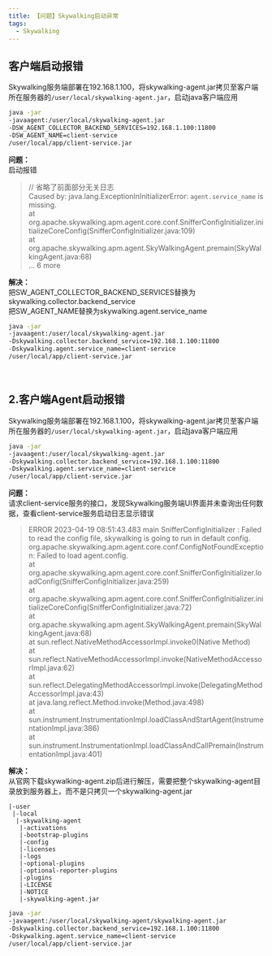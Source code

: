 ```yaml
---
title: 【问题】Skywalking启动异常
tags:
  - Skywalking
---
```


## 客户端启动报错
Skywalking服务端部署在192.168.1.100，将skywalking-agent.jar拷贝至客户端所在服务器的`/user/local/skywalking-agent.jar`，启动java客户端应用
```sh
java -jar 
-javaagent:/user/local/skywalking-agent.jar 
-DSW_AGENT_COLLECTOR_BACKEND_SERVICES=192.168.1.100:11800 
-DSW_AGENT_NAME=client-service 
/user/local/app/client-service.jar
```

**问题：**  
启动报错
> // 省略了前面部分无关日志  
> Caused by: java.lang.ExceptionInInitializerError: `agent.service_name` is missing.  
>        at org.apache.skywalking.apm.agent.core.conf.SnifferConfigInitializer.initializeCoreConfig(SnifferConfigInitializer.java:109)  
>        at org.apache.skywalking.apm.agent.SkyWalkingAgent.premain(SkyWalkingAgent.java:68)  
>        ... 6 more  

**解决：**  
把SW_AGENT_COLLECTOR_BACKEND_SERVICES替换为skywalking.collector.backend_service  
把SW_AGENT_NAME替换为skywalking.agent.service_name  
```sh
java -jar 
-javaagent:/user/local/skywalking-agent.jar 
-Dskywalking.collector.backend_service=192.168.1.100:11800 
-Dskywalking.agent.service_name=client-service 
/user/local/app/client-service.jar
```

<br>

## 2.客户端Agent启动报错
Skywalking服务端部署在192.168.1.100，将skywalking-agent.jar拷贝至客户端所在服务器的`/user/local/skywalking-agent.jar`，启动java客户端应用
```sh
java -jar 
-javaagent:/user/local/skywalking-agent.jar 
-Dskywalking.collector.backend_service=192.168.1.100:11800 
-Dskywalking.agent.service_name=client-service 
/user/local/app/client-service.jar
```

**问题：**  
请求client-service服务的接口，发现Skywalking服务端UI界面并未查询出任何数据，查看client-service服务启动日志显示错误
> ERROR 2023-04-19 08:51:43.483 main SnifferConfigInitializer : Failed to read the config file, skywalking is going to run in default config.   
> org.apache.skywalking.apm.agent.core.conf.ConfigNotFoundException: Failed to load agent.config.  
>         at org.apache.skywalking.apm.agent.core.conf.SnifferConfigInitializer.loadConfig(SnifferConfigInitializer.java:259)  
>         at org.apache.skywalking.apm.agent.core.conf.SnifferConfigInitializer.initializeCoreConfig(SnifferConfigInitializer.java:72)  
>         at org.apache.skywalking.apm.agent.SkyWalkingAgent.premain(SkyWalkingAgent.java:68)  
>         at sun.reflect.NativeMethodAccessorImpl.invoke0(Native Method)  
>         at sun.reflect.NativeMethodAccessorImpl.invoke(NativeMethodAccessorImpl.java:62)  
>         at sun.reflect.DelegatingMethodAccessorImpl.invoke(DelegatingMethodAccessorImpl.java:43)  
>         at java.lang.reflect.Method.invoke(Method.java:498)  
>         at sun.instrument.InstrumentationImpl.loadClassAndStartAgent(InstrumentationImpl.java:386)  
>         at sun.instrument.InstrumentationImpl.loadClassAndCallPremain(InstrumentationImpl.java:401)  

**解决：**  
从官网下载skywalking-agent.zip后进行解压，需要把整个skywalking-agent目录放到服务器上，而不是只拷贝一个skywalking-agent.jar
```text
|-user
 |-local
  |-skywalking-agent
   |-activations
   |-bootstrap-plugins
   |-config
   |-licenses
   |-logs
   |-optional-plugins
   |-optional-reporter-plugins
   |-plugins
   |-LICENSE
   |-NOTICE
   |-skywalking-agent.jar
```
```sh
java -jar 
-javaagent:/user/local/skywalking-agent/skywalking-agent.jar 
-Dskywalking.collector.backend_service=192.168.1.100:11800 
-Dskywalking.agent.service_name=client-service 
/user/local/app/client-service.jar
```